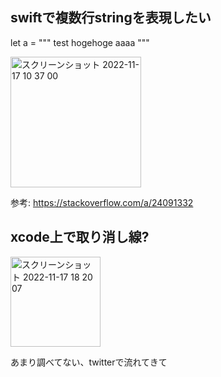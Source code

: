 ## swiftで複数行stringを表現したい

let a =
"""
test
hogehoge
aaaa
"""

<img width="209" alt="スクリーンショット 2022-11-17 10 37 00" src="https://user-images.githubusercontent.com/16571394/202332535-d3baced3-5520-43e1-a593-fb45bf9569b3.png">

参考: https://stackoverflow.com/a/24091332

## xcode上で取り消し線?

<img width="144" alt="スクリーンショット 2022-11-17 18 20 07" src="https://user-images.githubusercontent.com/16571394/202406512-c26e8bbe-12b2-4d5b-abad-af3b8a3adba9.png">

あまり調べてない、twitterで流れてきて

